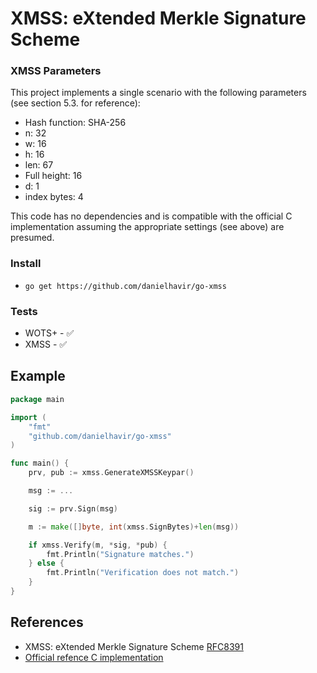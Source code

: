 # XMSS: eXtended Merkle Signature Scheme

### XMSS Parameters
This project implements a single scenario with the following parameters (see section 5.3. for reference):
* Hash function: SHA-256
* n: 32
* w: 16
* h: 16
* len: 67
* Full height: 16
* d: 1
* index bytes: 4

This code has no dependencies and is compatible with the official C implementation assuming the appropriate settings (see above) are presumed.

### Install
* `go get https://github.com/danielhavir/go-xmss`

### Tests
* WOTS+ - ✅
* XMSS - ✅

## Example
```go
package main

import (
    "fmt"
    "github.com/danielhavir/go-xmss"
)

func main() {
    prv, pub := xmss.GenerateXMSSKeypar()

    msg := ...

    sig := prv.Sign(msg)

    m := make([]byte, int(xmss.SignBytes)+len(msg))

    if xmss.Verify(m, *sig, *pub) {
        fmt.Println("Signature matches.")
    } else {
        fmt.Println("Verification does not match.")
    }
}

```

## References
* XMSS: eXtended Merkle Signature Scheme [RFC8391](https://tools.ietf.org/html/rfc8391)
* [Official refence C implementation](https://github.com/joostrijneveld/xmss-reference)
